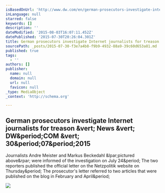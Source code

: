 ```yaml
---
isBasedOnUrl: 'http://www.dw.com/en/german-prosecutors-investigate-internet-journalists-for-treason/a-18619254'
inLanguage: null
starred: false
keywords: []
description: ''
dateModified: '2015-08-03T16:07:11.452Z'
datePublished: '2015-07-30T20:26:04.301Z'
title: German prosecutors investigate Internet journalists for treason
sourcePath: _posts/2015-07-30-f3e7a4b8-f9b9-4932-88a9-39c60d653a81.md
published: true
tags:
  - ''
authors: []
publisher:
  name: null
  domain: null
  url: null
  favicon: null
_type: MediaObject
_context: 'http://schema.org'

---
```

<article style=""><h1>German prosecutors investigate Internet journalists for treason &amp;vert; News &amp;vert; DW&amp;period;COM &amp;vert; 30&amp;period;07&amp;period;2015</h1><p>Journalists Andre Meister and Markus Beckedahl &amp;lpar;pictured above&amp;rpar; were informed of the investigation on July 24&amp;period; The two reporters published the official letter on the Netzpolitik website on Thursday&amp;period; The prosecutor's letter referred to two articles that were published on the blog in February and April&amp;period;</p><img src="http://www.dw.com/image/0,,17036075_302,00.jpg" /></article>